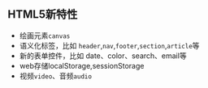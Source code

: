 ## HTML5新特性
* 绘画元素`canvas`
* 语义化标签，比如 `header`,`nav`,`footer`,`section`,`article`等
* 新的表单控件，比如 date、color、search、email等
* web存储localStorage,sessionStorage
* 视频`video`、音频`audio`